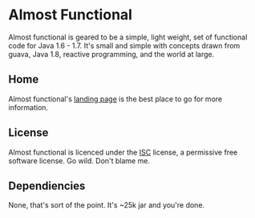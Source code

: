 Almost Functional
=================

Almost functional is geared to be a simple, light weight, set of functional code for Java 1.6 - 1.7.
It's small and simple with concepts drawn from guava, Java 1.8, reactive programming, and the world at large.

Home
--------
Almost functional's [landing page](http://nwillc.github.io/almost-functional/) is the best place to go for more information.

License
-------
Almost functional is licenced under the [ISC](http://www.isc.org/downloads/software-support-policy/isc-license/) license, a permissive free software license. Go wild. Don't blame me.

Dependiencies
-------------
None, that's sort of the point. It's ~25k jar and you're done.

